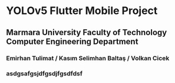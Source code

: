 # YOLOv5 Flutter Mobile Project

## Marmara University Faculty of Technology Computer Engineering Department

### Emirhan Tulimat / Kasım Selimhan Baltaş / Volkan Cicek
### asdgsafgsjdfgsdjfgsdfdsf